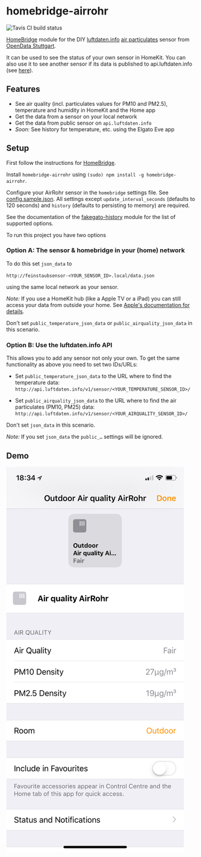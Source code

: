 # homebridge-airrohr

![Tavis CI build status](https://travis-ci.org/toto/homebridge-airrohr.svg?branch=master)

[HomeBridge](http://github.com/nfarina/homebridge) module for the DIY [luftdaten.info](https://luftdaten.info) [air particulates](https://en.wikipedia.org/wiki/Particulates) sensor from [OpenData Stuttgart](ttps://github.com/opendata-stuttgart/).

It can be used to see the status of your own sensor in HomeKit. You can also use it to see another sensor if its data is published to api.luftdaten.info (see [here](http://luftdaten.info/faq/#toggle-id-8)).

## Features

- See air quality (incl. particulates values for PM10 and PM2.5), temperature and humidity in HomeKit and the Home app
- Get the data from a sensor on your local network
- Get the data from public sensor on `api.luftdaten.info`
- _Soon:_ See history for temperature, etc. using the Elgato Eve app 

## Setup

First follow the instructions for [HomeBridge](http://github.com/nfarina/homebridge). 

Install `homebridge-airrohr` using `(sudo) npm install -g homebridge-airrohr`.

Configure your AirRohr sensor in the `homebridge` settings file. See [config.sample.json](config.sample.json). All settings except `update_interval_seconds` (defaults to 120 seconds) and `history` (defaults to persisting to memory) are required.

See the documentation of the [fakegato-history](https://github.com/simont77/fakegato-history/blob/master/README.md#history-persistence) module for the list of supported options.

To run this project you have two options

### Option A: The sensor & homebridge in your (home) network

To do this set `json_data` to

`http://feinstaubsensor-<YOUR_SENSOR_ID>.local/data.json`

using the same local network as your sensor. 

*Note:* If you use a HomeKit hub (like a Apple TV or a iPad) you can still access your data from outside your home. See [Apple's documentation for details](https://support.apple.com/en-us/HT207057).

Don't set `public_temperature_json_data` or `public_airquality_json_data` in this scenario.

### Option B: Use the luftdaten.info API

This allows you to add any sensor not only your own. To get the same functionality as above you need to set two IDs/URLs:

- Set `public_temperature_json_data` to the URL where to find the temperature data:  `http://api.luftdaten.info/v1/sensor/<YOUR_TEMPERATURE_SENSOR_ID>/` 

- Set `public_airquality_json_data` to the URL where to find the air particulates (PM10, PM25) data:  `http://api.luftdaten.info/v1/sensor/<YOUR_AIRQUALITY_SENSOR_ID>/` 

Don't set `json_data` in this scenario.

*Note:* If you set `json_data` the `public_…` settings will be ignored.

## Demo

![homebridge-airrohr in apple home app](screenshot.jpeg)
